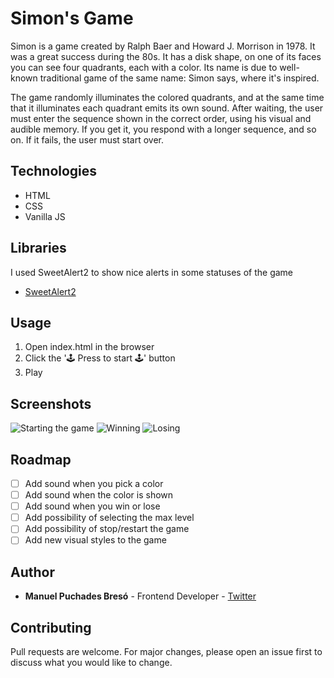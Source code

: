 # Simon's Game

Simon is a game created by Ralph Baer and Howard J. Morrison in 1978. It was a great success during the 80s. It has a disk shape, on one of its faces you can see four quadrants, each with a color. Its name is due to well-known traditional game of the same name: Simon says, where it's inspired.

The game randomly illuminates the colored quadrants, and at the same time that it illuminates each quadrant emits its own sound. After waiting, the user must enter the sequence shown in the correct order, using his visual and audible memory. If you get it, you respond with a longer sequence, and so on. If it fails, the user must start over.

## Technologies

* HTML
* CSS
* Vanilla JS

## Libraries

I used SweetAlert2 to show nice alerts in some statuses of the game

* [SweetAlert2](https://sweetalert2.github.io)

## Usage

1. Open index.html in the browser
2. Click the '🕹 Press to start 🕹' button
3. Play

## Screenshots

![Starting the game](https://i.gyazo.com/479075f182cae0f0e0fc7a2e5b598d8f.png)
![Winning](https://i.gyazo.com/2ab63e399eb699e626dc0c9f09553fe4.png)
![Losing](https://i.gyazo.com/ebbd14b14ed15b12b10f752196da5d43.png)

## Roadmap

- [ ] Add sound when you pick a color
- [ ] Add sound when the color is shown
- [ ] Add sound when you win or lose
- [ ] Add possibility of selecting the max level
- [ ] Add possibility of stop/restart the game
- [ ] Add new visual styles to the game

## Author
* **Manuel Puchades Bresó** - Frontend Developer - [Twitter](https://twitter.com/neletdev)

## Contributing
Pull requests are welcome. For major changes, please open an issue first to discuss what you would like to change.
